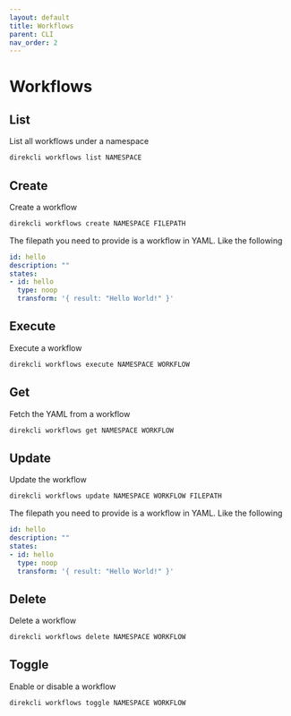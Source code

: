 ```yaml
---
layout: default
title: Workflows
parent: CLI
nav_order: 2
---
```


# Workflows

## List

List all workflows under a namespace

```sh
direkcli workflows list NAMESPACE
```

## Create

Create a workflow

```sh
direkcli workflows create NAMESPACE FILEPATH
```

The filepath you need to provide is a workflow in YAML. Like the following

```yaml
id: hello
description: "" 
states:
- id: hello
  type: noop
  transform: '{ result: "Hello World!" }'
```

## Execute

Execute a workflow

```sh
direkcli workflows execute NAMESPACE WORKFLOW
```

## Get

Fetch the YAML from a workflow

```sh
direkcli workflows get NAMESPACE WORKFLOW
```

## Update

Update the workflow

```sh
direkcli workflows update NAMESPACE WORKFLOW FILEPATH
```

The filepath you need to provide is a workflow in YAML. Like the following

```yaml
id: hello
description: "" 
states:
- id: hello
  type: noop
  transform: '{ result: "Hello World!" }'
```

## Delete

Delete a workflow

```sh
direkcli workflows delete NAMESPACE WORKFLOW
```

## Toggle

Enable or disable a workflow

```sh
direkcli workflows toggle NAMESPACE WORKFLOW
```
